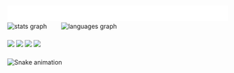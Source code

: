 <div>
  <img src="greetings.svg" height="35">
</div>

<div align="left">
  <img src="https://github-readme-stats.vercel.app/api?username=TheGeniusOfEternity&hide_title=false&hide_rank=true&show_icons=true&include_all_commits=true&count_private=true&disable_animations=false&theme=material-palenight&hide_border=true&custom_title=Activity" alt="stats graph"  height="200" />
  <img width="25">
  <img src="https://github-readme-stats.vercel.app/api/top-langs?username=TheGeniusOfEternity&locale=en&hide_title=false&layout=compact&card_width=320&langs_count=8&theme=material-palenight&hide_border=true&custom_title=Languages" alt="languages graph" height="200"/>
</div>

###

<div align="left">
  <img src="https://img.shields.io/badge/PHP-484C89?style=for-the-badge&logo=php&logoColor=8892be" height="35">
  <img src="https://img.shields.io/badge/vuejs-%2335495e.svg?style=for-the-badge&logo=vuedotjs&logoColor=%234FC08D" height="35">
  <img src="https://img.shields.io/badge/typescript-%23007ACC.svg?style=for-the-badge&logo=typescript&logoColor=white" height="35">
  <img src="https://img.shields.io/badge/Kotlin-A97BFF.svg?style=for-the-badge&logo=Kotlin" height="35">
</div>

###

<img src="https://raw.githubusercontent.com/TheGeniusOfEternity/TheGeniusOfEternity/output/snake.svg" alt="Snake animation" />
